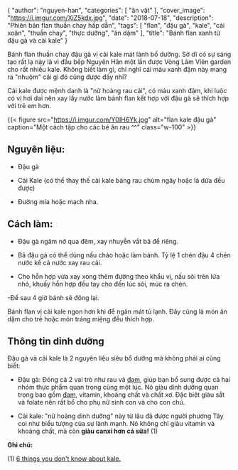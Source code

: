 {
   "author": "nguyen-han",
   "categories": [
      "ăn vặt"
   ],
   "cover_image": "https://i.imgur.com/XiZ5kdx.jpg",
   "date": "2018-07-18",
   "description": "Phiên bản flan thuần chay hấp dẫn",
   "tags": [
            "flan", "đậu gà", "kale", "cải xoăn", "thuần chay", "thực dưỡng", "ăn dặm"
   ],
"title": "Bánh flan xanh từ đậu gà và cải kale"
}


Bánh flan thuần chay đậu gà vị cải kale mát lành bổ dưỡng. Sở dĩ có sự sáng tạo rất lạ này là vì đầu bếp Nguyên Hân một lần được Vòng Lâm Viên garden cho rất nhiều kale. Không biết làm gì, chỉ nghĩ cái màu xanh đậm này mang ra "nhuộm" cái gì đó cũng được đấy nhỉ?

Cải kale được mệnh danh là "nữ hoàng rau cải", có màu xanh đậm, khi luộc có vị hơi dai nên xay lấy nước làm bánh flan kết hợp với đậu gà sẽ thích hợp với trẻ em hơn.

{{< figure src="https://i.imgur.com/Y0IH6Yk.jpg" alt="flan kale đậu gà" caption="Một cách tập cho các bé ăn rau ^^" class="w-100" >}}

## Nguyên liệu: 

- Đậu gà

- Cải Kale (có thể thay thế cải kale bàng rau chùm ngây hoặc lá dứa đều được)

- Đường mía hoặc mạch nha.

## Cách làm: 

- Đậu gà ngâm nở qua đêm, xay nhuyễn vắt bã để riêng. 

- Bã đậu gà có thể dùng nấu cháo hoặc làm bánh. Tỷ lệ 1 chén đậu 4 chén nước kể cả nước xay rau cải.

- Cho hỗn hợp vừa xay xong thêm đường theo khẩu vị, nấu sôi trên lửa nhỏ, khuấy hỗn hợp đều tay cho đến lúc sôi, múc ra chén.

-Để sau 4 giờ bánh sẽ đông lại.

Bánh flan vị cải kale ngon hơn khi để ngăn mát tủ lạnh. Đây cũng là món ăn dặm cho trẻ hoặc món tráng miệng đều thích hợp.

## Thông tin dinh dưỡng

Đậu gà và cải kale là 2 nguyên liệu siêu bổ dưỡng mà không phải ai cũng biết:

- Đậu gà: Đóng cả 2 vai trò như rau và [đạm](https://coachnamphuong.com/posts/tat-ca-nhung-gi-ban-can-biet-ve-dam/), giúp bạn bổ sung được cả hai nhóm thực phẩm quan trọng cùng một lúc. Nó giàu dinh dưỡng quan trọng bao gồm [đạm](https://coachnamphuong.com/posts/tat-ca-nhung-gi-ban-can-biet-ve-dam/), vitamin, khoáng chất và chất xơ. Đặc biệt giàu sắt và folate nên rất bổ cho phụ nữ sinh con và cho con chú.

- Cải kale: "nữ hoàng dinh dưỡng" này từ lâu đã được người phương Tây coi như biểu tượng của sự lành mạnh. Nó không chỉ giàu vitamin và khoáng chất, mà còn **giàu canxi hơn cả sữa!** (1)

**Ghi chú:**

(1) [6 things you don't know about kale.](https://www.huffingtonpost.com/2013/07/30/kale-facts-nutrition-info_n_3671210.html)

